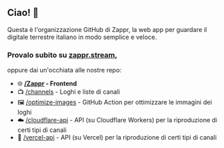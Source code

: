 ## Ciao! 👋
Questa è l'organizzazione GitHub di Zappr, la web app per guardare il digitale terrestre italiano in modo semplice e veloce.

### Provalo subito su [zappr.stream](https://zappr.stream),
oppure dai un'occhiata alle nostre repo:
- 🌐 **[/Zappr](https://github.com/ZapprTV/Zappr) - Frontend**
- 📺 [/channels](https://github.com/ZapprTV/channels) - Loghi e liste di canali
- 🖼️ [/optimize-images](https://github.com/ZapprTV/optimize-images) - GitHub Action per ottimizzare le immagini dei loghi
- ☁️ [/cloudflare-api](https://github.com/ZapprTV/cloudflare-api) - API (su Cloudflare Workers) per la riproduzione di certi tipi di canali
- 🔺 [/vercel-api](https://github.com/ZapprTV/vercel-api) - API (su Vercel) per la riproduzione di certi tipi di canali

